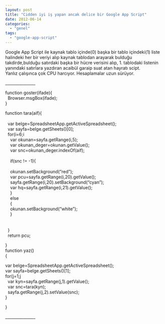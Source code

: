 ```yaml
---
layout: post
title: "Cidden iyi iş yapan ancak delice bir Google App Script"
date: 2012-06-14
categories: 
  - "genel"
tags: 
  - "google-app-script"
---
```


Google App Script ile kaynak tablo içinde(0) başka bir tablo içindeki(1) liste halindeki her bir veriyi alıp kaynak tablodan arayarak bulduğu takdirde,bulduğu satırdaki başka bir hücre verisini alıp, 1. tablodaki listenin yanındaki satırlara yazdıran acaibül garaip suat atan hayratı scipt.  
Yanlız çalışınca çok CPU harcıyor. Hesaplamalar uzun sürüyor.  
  
\_\_\_\_\_\_\_\_\_\_\_\_\_\_\_  
  
function goster(ifade){  
  Browser.msgBox(ifade);  
}  
  
  
function tara(aif){  
   
  var belge=SpreadsheetApp.getActiveSpreadsheet();  
  var sayfa=belge.getSheets()\[0\];  
  for(i=6;i  
    var okunan=sayfa.getRange(i,5);  
    var okunan\_deger=okunan.getValue();  
    var snc=okunan\_deger.indexOf(aif);  
     
    if(snc != -1){  
     
    okunan.setBackground(“red”);  
    var pcu=sayfa.getRange(i,20).getValue();  
    sayfa.getRange(i,20).setBackground(“cyan”);  
    var hq=sayfa.getRange(i,21).getValue();  
    }  
    else  
    {  
    okunan.setBackground(“white”);  
    }  
     
     
  }  
  return pcu;  
  
  
  
  
}  
function yaz()  
{  
  
  
var belge=SpreadsheetApp.getActiveSpreadsheet();  
var sayfa=belge.getSheets()\[1\];  
for(j=1;j  
  var kyn=sayfa.getRange(j,1).getValue();  
  var snc=tara(kyn);  
  sayfa.getRange(j,2).setValue(snc);  
}  
  
  
  
  
}  
  
\_\_\_\_\_\_\_\_\_\_\_\_\_\_\_
